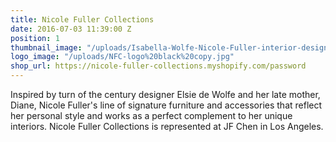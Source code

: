 ```yaml
---
title: Nicole Fuller Collections
date: 2016-07-03 11:39:00 Z
position: 1
thumbnail_image: "/uploads/Isabella-Wolfe-Nicole-Fuller-interior-design-furniture-lavender-crystal-white-dining-room-76cd39.jpg"
logo_image: "/uploads/NFC-logo%20black%20copy.jpg"
shop_url: https://nicole-fuller-collections.myshopify.com/password
---
```


Inspired by turn of the century designer Elsie de Wolfe and her late mother, Diane, Nicole Fuller's line of signature furniture and accessories that reflect her personal style and works as a perfect complement to her unique interiors. Nicole Fuller Collections is represented at JF Chen in Los Angeles.
